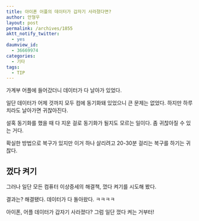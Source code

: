 ```yaml
---
title: 아이폰 어플의 데이터가 갑자기 사라졌다면?
author: 안형우
layout: post
permalink: /archives/1855
aktt_notify_twitter:
  - yes
daumview_id:
  - 36669974
categories:
  - 기타
tags:
  - TIP
---
```

가계부 어플에 들어갔더니 데이터가 다 날아가 있었다. 

일단 데이터가 어제 것까지 모두 컴에 동기화돼 있었으니 큰 문제는 없었다. 하지만 하루치라도 날아가면 귀찮아진다. 

설혹 동기화를 했을 때 다 지운 걸로 동기화가 될지도 모르는 일이다. 좀 귀찮아질 수 있는 거다. 

확실한 방법으로 복구가 있지만 이거 하나 살리려고 20-30분 걸리는 복구를 하기는 귀찮다. 

## 껐다 켜기

그러나 일단 모든 컴퓨터 이상증세의 해결책, 껐다 켜기를 시도해 봤다. 

결과는? 해결됐다. 데이터가 다 돌아왔다. ㅋㅋㅋㅋ

아이폰, 어플 데이터가 갑자기 사라졌다? 그럼 일단 껐다 켜는 거부터!